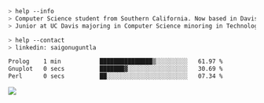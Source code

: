 ````bash
> help --info
> Computer Science student from Southern California. Now based in Davis, CA.
> Junior at UC Davis majoring in Computer Science minoring in Technology Management.
````

````bash
> help --contact
> linkedin: saigonuguntla
````

<!--START_SECTION:waka-->

```txt
Prolog    1 min           ███████████████▒░░░░░░░░░   61.97 %
Gnuplot   0 secs          ███████▓░░░░░░░░░░░░░░░░░   30.69 %
Perl      0 secs          ██░░░░░░░░░░░░░░░░░░░░░░░   07.34 %
```

<!--END_SECTION:waka-->

![](https://komarev.com/ghpvc/?username=saigonu&color=6A8AFF)